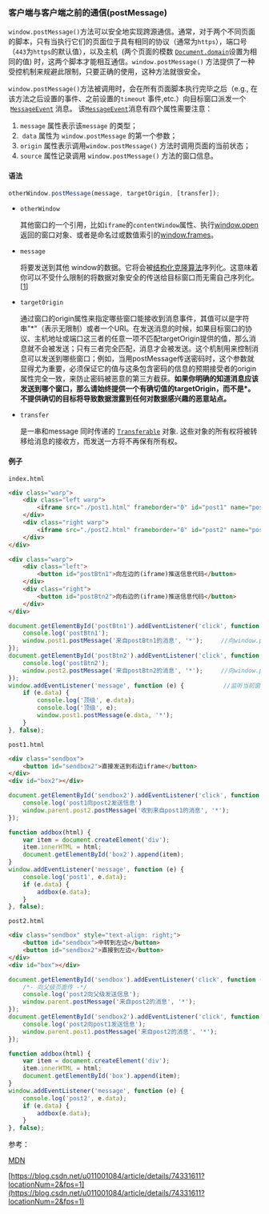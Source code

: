 ### 客户端与客户端之前的通信(postMessage)

`window.postMessage()`方法可以安全地实现跨源通信。通常，对于两个不同页面的脚本，只有当执行它们的页面位于具有相同的协议（通常为`https`），端口号（`443`为`https`的默认值），以及主机  (两个页面的模数 [`Document.domain`](https://developer.mozilla.org/zh-CN/docs/Web/API/Document/domain)设置为相同的值) 时，这两个脚本才能相互通信。`window.postMessage()` 方法提供了一种受控机制来规避此限制，只要正确的使用，这种方法就很安全。

`window.postMessage()`方法被调用时，会在所有页面脚本执行完毕之后（e.g., 在该方法之后设置的事件、之前设置的`timeout` 事件,etc.）向目标窗口派发一个  [`MessageEvent`](https://developer.mozilla.org/zh-CN/docs/Web/API/MessageEvent) 消息。 该[`MessageEvent`](https://developer.mozilla.org/zh-CN/docs/Web/API/MessageEvent)消息有四个属性需要注意：

1.  `message` 属性表示该`message` 的类型；
2.  `data` 属性为 `window.postMessage` 的第一个参数；
3. `origin` 属性表示调用`window.postMessage()` 方法时调用页面的当前状态； 
4. `source` 属性记录调用 `window.postMessage()` 方法的窗口信息。

#### 语法

```js
otherWindow.postMessage(message, targetOrigin, [transfer]);
```

- `otherWindow`

  其他窗口的一个引用，比如`iframe`的`contentWindow`属性、执行[window.open](https://developer.mozilla.org/en-US/docs/DOM/window.open)返回的窗口对象、或者是命名过或数值索引的[window.frames](https://developer.mozilla.org/en-US/docs/DOM/window.frames)。

- `message`

  将要发送到其他 window的数据。它将会被[结构化克隆算法](https://developer.mozilla.org/en-US/docs/DOM/The_structured_clone_algorithm)序列化。这意味着你可以不受什么限制的将数据对象安全的传送给目标窗口而无需自己序列化。[[1](https://developer.mozilla.org/en-US/docs/)]

- `targetOrigin`

  通过窗口的origin属性来指定哪些窗口能接收到消息事件，其值可以是字符串"*"（表示无限制）或者一个URI。在发送消息的时候，如果目标窗口的协议、主机地址或端口这三者的任意一项不匹配targetOrigin提供的值，那么消息就不会被发送；只有三者完全匹配，消息才会被发送。这个机制用来控制消息可以发送到哪些窗口；例如，当用postMessage传送密码时，这个参数就显得尤为重要，必须保证它的值与这条包含密码的信息的预期接受者的origin属性完全一致，来防止密码被恶意的第三方截获。**如果你明确的知道消息应该发送到哪个窗口，那么请始终提供一个有确切值的targetOrigin，而不是\*。不提供确切的目标将导致数据泄露到任何对数据感兴趣的恶意站点。**

- `transfer`  

  是一串和message 同时传递的 [`Transferable`](https://developer.mozilla.org/zh-CN/docs/Web/API/Transferable) 对象. 这些对象的所有权将被转移给消息的接收方，而发送一方将不再保有所有权。



#### 例子

`index.html`

```html
<div class="warp">
    <div class="left warp">
        <iframe src="./post1.html" frameborder="0" id="post1" name="post1"></iframe>
    </div>
    <div class="right warp">
        <iframe src="./post2.html" frameborder="0" id="post2" name="post2"></iframe>
    </div>
</div>

<div class="warp">
    <div class="left">
        <button id="postBtn1">向左边的(iframe)推送信息代码</button>
    </div>
    <div class="right">
        <button id="postBtn2">向右边的(iframe)推送信息代码</button>
    </div>
</div>
```

```js
document.getElementById('postBtn1').addEventListener('click', function () {
    console.log('postBtn1');
    window.post1.postMessage('来自postBtn1的消息', '*');		//向window.post1窗口发送信息
});
document.getElementById('postBtn2').addEventListener('click', function () {
    console.log('postBtn2');
    window.post2.postMessage('来自postBtn2的消息', '*');		//向window.post2窗口发送信息
});
window.addEventListener('message', function (e) {			//监听当前窗口，收到信息时触发
    if (e.data) {
        console.log('顶级', e.data);
        console.log('顶级', e);
        window.post1.postMessage(e.data, '*');
    }
}, false);
```



`post1.html`

```html
<div class="sendbox">
    <button id="sendbox2">直接发送到右边iframe</button>
</div>
<div id="box2"></div>
```

```js
document.getElementById('sendbox2').addEventListener('click', function () {
    console.log('post1向post2发送信息')
    window.parent.post2.postMessage('收到来自post1的消息', '*');
});

function addbox(html) {
    var item = document.createElement('div');
    item.innerHTML = html;
    document.getElementById('box2').append(item);
}
window.addEventListener('message', function (e) {
    console.log('post1', e.data);
    if (e.data) {
        addbox(e.data);
    }
}, false);
```



`post2.html`

```html
<div class="sendbox" style="text-align: right;">
    <button id="sendbox">中转到左边</button>
    <button id="sendbox2">直接到左边</button>
</div>
<div id="box"></div>
```

```js
document.getElementById('sendbox').addEventListener('click', function () {
    /*- 向父级页面传 -*/
    console.log('post2向父级发送信息');
    window.parent.postMessage('来自post2的消息', '*');
});
document.getElementById('sendbox2').addEventListener('click', function () {
    console.log('post2向post1发送信息');
    window.parent.post1.postMessage('来自post2的消息', '*');
});

function addbox(html) {
    var item = document.createElement('div');
    item.innerHTML = html;
    document.getElementById('box').append(item);
}
window.addEventListener('message', function (e) {
    console.log('post2', e.data);
    if (e.data) {
        addbox(e.data);
    }
}, false);
```



参考：

[MDN](https://developer.mozilla.org/zh-CN/docs/Web/API/Window/postMessage)

[https://blog.csdn.net/u011001084/article/details/74331611?locationNum=2&fps=1](https://blog.csdn.net/u011001084/article/details/74331611?locationNum=2&fps=1)